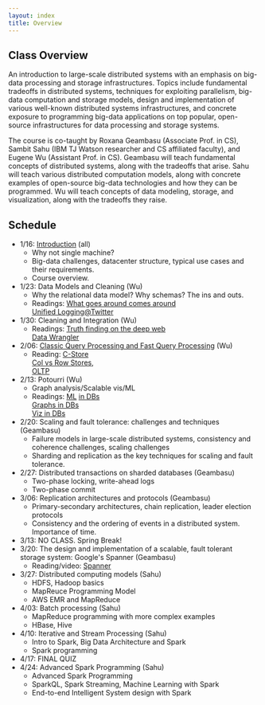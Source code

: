 ```yaml
---
layout: index
title: Overview
---
```


## Class Overview

An introduction to large-scale distributed systems with an emphasis on big-data processing and storage infrastructures. Topics include fundamental tradeoffs in distributed systems, techniques for exploiting parallelism, big-data computation and storage models, design and implementation of various well-known distributed systems infrastructures, and concrete exposure to programming big-data applications on top popular, open-source infrastructures for data processing and storage systems.  

The course is co-taught by Roxana Geambasu (Associate Prof. in CS), Sambit Sahu (IBM TJ Watson researcher and CS affiliated faculty), and Eugene Wu (Assistant Prof. in CS). Geambasu will teach fundamental concepts of distributed systems, along with the tradeoffs that arise. Sahu will teach various distributed computation models, along with concrete examples of open-source big-data technologies and how they can be programmed. Wu will teach concepts of data modeling, storage, and visualization, along with the tradeoffs they raise.

## Schedule

* 1/16: [Introduction](./lectures/lec1.pdf)    (all)
  * Why not single machine? 
  * Big-data challenges, datacenter structure, typical use cases and their requirements. 
  * Course overview. 
* 1/23:  Data Models and Cleaning  (Wu)
  * Why the relational data model? Why schemas? The ins and outs.
  * Readings: [What goes around comes around](https://github.com/w4111/syllabus/blob/master/reading/goesaroundcomesaround.pdf)     
    [Unified Logging@Twitter](https://cs.uwaterloo.ca/~jimmylin/publications/Lee_etal_VLDB2012.pdf) 
* 1/30:  Cleaning and Integration (Wu)
  * Readings: [Truth finding on the deep web](http://www.vldb.org/pvldb/vol6/p97-li.pdf)     
    [Data Wrangler](http://vis.stanford.edu/papers/wrangler) 
* 2/06: [Classic Query Processing and Fast Query Processing](https://w4121.github.io/lectures/qproc-primer) (Wu)
  * Reading: [C-Store](http://db.csail.mit.edu/projects/cstore/vldb.pdf)        
    [Col vs Row Stores](http://db.csail.mit.edu/projects/cstore/abadi-sigmod08.pdf), <br/> [OLTP](http://nms.csail.mit.edu/~stavros/pubs/OLTP_sigmod08.pdf) 
* 2/13: Potourri (Wu)
  * Graph analysis/Scalable vis/ML 
  * Readings: [ML](http://www.cs.stanford.edu/people/chrismre/papers/bismarck.pdf) [in DBs](http://db.cs.berkeley.edu/papers/vldb09-madskills.pdf)   
    [Graphs in DBs](http://pages.cs.wisc.edu/~jignesh/publ/Grail.pdf)      
    [Viz in DBs](http://sirrice.github.io/files/papers/ermac-vldb14.pdf) 
* 2/20: Scaling and fault tolerance: challenges and techniques (Geambasu)
  * Failure models in large-scale distributed systems, consistency and coherence challenges, scaling challenges
  * Sharding and replication as the key techniques for scaling and fault tolerance.
* 2/27: Distributed transactions on sharded databases (Geambasu)
  * Two-phase locking, write-ahead logs
  * Two-phase commit
* 3/06: Replication architectures and protocols (Geambasu)
  * Primary-secondary architectures, chain replication, leader election protocols
  * Consistency and the ordering of events in a distributed system. Importance of time.
* 3/13: NO CLASS.  Spring Break!
* 3/20: The design and implementation of a scalable, fault tolerant storage system: Google's Spanner (Geambasu)
  * Reading/video: [Spanner](https://research.google.com/archive/spanner.html)
* 3/27: Distributed computing models (Sahu)
  * HDFS, Hadoop basics
  * MapReuce Programming Model
  * AWS EMR and MapReduce
* 4/03: Batch processing (Sahu)
  * MapReduce programming with more complex examples
  * HBase, Hive 
* 4/10: Iterative and Stream Processing  (Sahu)
  * Intro to Spark, Big Data Architecture and Spark
  * Spark programming
* 4/17: FINAL QUIZ
* 4/24: Advanced Spark Programming (Sahu)
  * Advanced Spark Programming
  * SparkQL, Spark Streaming, Machine Learning with Spark
  * End-to-end Intelligent System design with Spark
